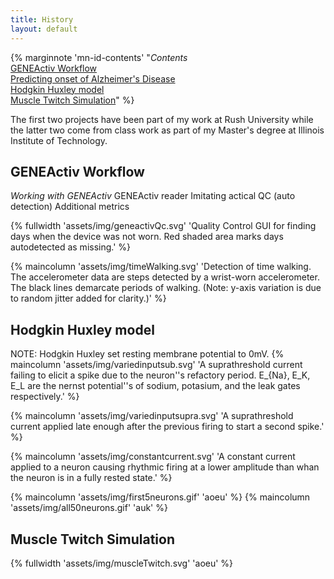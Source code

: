 ```yaml
---
title: History
layout: default
---
```


{% marginnote 'mn-id-contents' "*Contents*<br>
[GENEActiv Workflow](#geneactiv)<br>
[Predicting onset of Alzheimer's Disease](#prediction)<br>
[Hodgkin Huxley model](#HHmodel)<br>
[Muscle Twitch Simulation](#twitch)" %}

The first two projects have been part of my work at Rush University while the
latter two come from class work as part of my Master's degree at Illinois
Institute of Technology.

## GENEActiv Workflow<a name="geneactiv"></a>

*Working with GENEActiv*
GENEActiv reader
Imitating actical
QC (auto detection)
Additional metrics

{% fullwidth 'assets/img/geneactivQc.svg'
'Quality Control GUI for finding days when the device was not worn.
Red shaded area marks days autodetected as missing.' %}

{% maincolumn 'assets/img/timeWalking.svg'
'Detection of time walking.
The accelerometer data are steps detected by a wrist-worn accelerometer.
The black lines demarcate periods of walking.
(Note: y-axis variation is due to random jitter added for clarity.)' %}

## Hodgkin Huxley model<a name="HHmodel"></a>

NOTE: Hodgkin Huxley set resting membrane potential to 0mV.
{% maincolumn 'assets/img/variedinputsub.svg' 
'A suprathreshold current failing to elicit a spike due to the neuron''s refactory
period. E_{Na}, E_K, E_L are the nernst potential''s of sodium, potasium, and the
leak gates respectively.' %}

{% maincolumn 'assets/img/variedinputsupra.svg' 
'A suprathreshold current applied late enough after the previous firing to start
a second spike.' %}

{% maincolumn 'assets/img/constantcurrent.svg'
'A constant current applied to a neuron causing rhythmic firing at a lower
amplitude than whan the neuron is in a fully rested state.' %}

{% maincolumn 'assets/img/first5neurons.gif' 'aoeu' %}
{% maincolumn 'assets/img/all50neurons.gif' 'auk' %}

## Muscle Twitch Simulation<a name="twitch"></a>

{% fullwidth 'assets/img/muscleTwitch.svg' 'aoeu' %}
